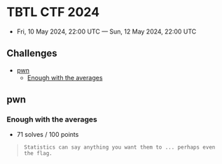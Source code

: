 # TBTL CTF 2024

- Fri, 10 May 2024, 22:00 UTC — Sun, 12 May 2024, 22:00 UTC

## Challenges

- [pwn](#pwn)
    - [Enough with the averages](#enough-with-the-averages)

## pwn

### Enough with the averages

- 71 solves / 100 points

> ``` Statistics can say anything you want them to ... perhaps even the flag. ```
